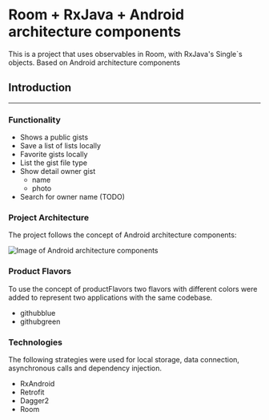 # Room + RxJava + Android architecture components

This is a project that uses observables in Room, with RxJava's Single`s objects. Based on Android architecture components

## Introduction
---

### Functionality
 - Shows a public gists
 - Save a list of lists locally
 - Favorite gists locally
 - List the gist file type
 - Show detail owner gist
    - name
    - photo
 - Search for owner name (TODO)
    
### Project Architecture

The project follows the concept of Android architecture components:

![Image of Android architecture components](https://developer.android.com/topic/libraries/architecture/images/final-architecture.png)

### Product Flavors

To use the concept of productFlavors two flavors with different colors were added to represent two applications with the same codebase.

 - githubblue
 - githubgreen
 
 ### Technologies
The following strategies were used for local storage, data connection, asynchronous calls and dependency injection.

 - RxAndroid
 - Retrofit
 - Dagger2
 - Room
